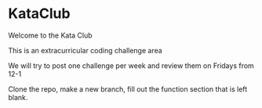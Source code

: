 # KataClub

Welcome to the Kata Club

This is an extracurricular coding challenge area

We will try to post one challenge per week and review them on Fridays from 12-1

Clone the repo, make a new branch, fill out the function section that is left blank.
